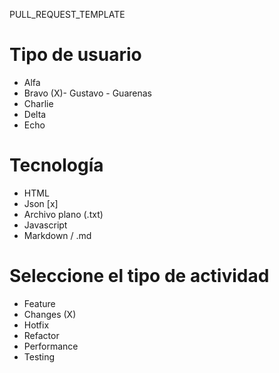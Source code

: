 PULL_REQUEST_TEMPLATE

# Tipo de usuario

- Alfa
- Bravo (X)- Gustavo - Guarenas
- Charlie
- Delta
- Echo

# Tecnología

- HTML
- Json [x]
- Archivo plano (.txt)
- Javascript
- Markdown / .md

# Seleccione el tipo de actividad

- Feature
- Changes (X)
- Hotfix
- Refactor
- Performance
- Testing
